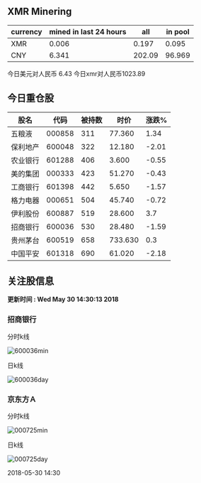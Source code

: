 ## XMR Minering

|currency|mined in last 24 hours|all|in pool|
|---|---|---|---|
|XMR|0.006|0.197|0.095|
|CNY|6.341|202.09|96.969|

今日美元对人民币 6.43	今日xmr对人民币1023.89


## 今日重仓股 

|股名|代码|被持数|时价|涨跌%|
|---|---|---|---|---|
|五粮液|000858|311|77.360|1.34|
|保利地产|600048|322|12.180|-2.01|
|农业银行|601288|406|3.600|-0.55|
|美的集团|000333|423|51.270|-0.43|
|工商银行|601398|442|5.650|-1.57|
|格力电器|000651|504|45.740|-0.72|
|伊利股份|600887|519|28.600|3.7|
|招商银行|600036|530|28.480|-1.59|
|贵州茅台|600519|658|733.630|0.3|
|中国平安|601318|690|61.020|-2.18|

## 关注股信息
**更新时间 : Wed May 30 14:30:13 2018**
### 招商银行 
分时k线

![600036min](http://image.sinajs.cn/newchart/min/n/sh600036.gif)

日k线

![600036day](http://image.sinajs.cn/newchart/daily/n/sh600036.gif)

### 京东方Ａ 
分时k线

![000725min](http://image.sinajs.cn/newchart/min/n/sz000725.gif)

日k线

![000725day](http://image.sinajs.cn/newchart/daily/n/sz000725.gif)

2018-05-30 14:30